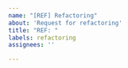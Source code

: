 ```yaml
---
name: "[REF] Refactoring"
about: 'Request for refactoring'
title: "REF: "
labels: refactoring
assignees: ''

---
```



